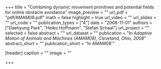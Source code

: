 +++
title = "Combining dynamic movement primitives and potential fields for online obstacle avoidance"
image_preview = ""
url_pdf = "pdf/AMAM08.pdf"
math = false
highlight = true
url_video = ""
url_slides = ""
url_code = ""
publication_types = ["4"]
date = "2008-11-01"
authors = ["Daehyung Park", "Heiko Hoffmann", "Stefan Schaal"]
url_project = ""
selected = false
abstract = ""
url_dataset = ""
publication = "In *Adaptive Motion of Animals and Machines (AMAM08), Cleveland, Ohio, 2008*"
abstract_short = ""
publication_short = "In AMAM08'"

[header]
  caption = ""
  image = ""

+++

